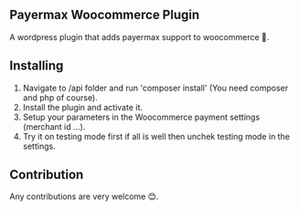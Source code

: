 ## Payermax Woocommerce Plugin
A wordpress plugin that adds payermax support to woocommerce 🤗.

## Installing

1. Navigate to /api folder and run 'composer install' (You need composer and php of course).
2. Install the plugin and activate it.
3. Setup your parameters in the Woocommerce payment settings (merchant id ...).
4. Try it on testing mode first if all is well then unchek testing mode in the settings.

## Contribution

Any contributions are very welcome 😊.
